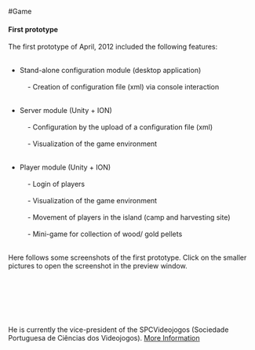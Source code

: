 #Game
<p></p>


#### First prototype

<p align="justify">
The first prototype of April, 2012 included the following features: <br></br>

- Stand-alone configuration module (desktop application) <br></br>
&nbsp;&nbsp;&nbsp;&nbsp;- Creation of configuration file (xml) via console interaction <br></br>
	
- Server module (Unity + ION) <br></br>
&nbsp;&nbsp;&nbsp;&nbsp;- Configuration by the upload of a configuration file (xml) <br></br>
&nbsp;&nbsp;&nbsp;&nbsp;- Visualization of the game environment <br></br>
	
- Player module (Unity + ION) <br></br>
&nbsp;&nbsp;&nbsp;&nbsp;- Login of players <br></br>
&nbsp;&nbsp;&nbsp;&nbsp;- Visualization of the game environment <br></br>
&nbsp;&nbsp;&nbsp;&nbsp;- Movement of players in the island (camp and harvesting site) <br></br>
&nbsp;&nbsp;&nbsp;&nbsp;- Mini-game for collection of wood/ gold pellets <br></br>
</p>
<p>
Here follows some screenshots of the first prototype. Click on the smaller pictures to open the screenshot in the preview window. 
</p>

<div id="gallery" align="center"> 
    <div id="thumbs" align="left">
        <a href="javascript: changeImage(1);" ><img src="images/screens/001/001.png" alt="" /></a>
        <a href="javascript: changeImage(2); " ><img src="images/screens/001/003.png" alt="" /></a>
        <a href="javascript: changeImage(3);" ><img src="images/screens/001/007.png" alt="" /></a>
        <a href="javascript: changeImage(4);" ><img src="images/screens/001/004.png"  alt="" /></a>
    	<a href="javascript: changeImage(5);" ><img src="images/screens/001/006.png" alt="" /></a>
    	<a href="javascript: changeImage(6);" ><img src="images/screens/001/002.png" alt="" /></a>
    </div>
    
    <div class="thumbnails" align="left">
        <img src="images/screens/001/001.png"  alt="" onclick="javascript:changeImage(1);" />
        <img src="images/screens/001/003.png"   alt="" onclick="javascript:changeImage(2);"/>
        <img src="images/screens/001/007.png"  alt="" onclick="javascript:changeImage(3);"/>
        <img src="images/screens/001/004.png"   alt="" onclick="javascript:changeImage(4);"/>
    	<img src="images/screens/001/006.png"  alt="" onclick="javascript:changeImage(5);"/>
    	<img src="images/screens/001/002.png"  alt="" onclick="javascript:changeImage(6);"/>
    </div>

   <div id="bigimages" align="center">
        <img id="normal1" src="images/screens/001/001.png" alt=""/>
        <img id="normal2" src="images/screens/001/003.png" alt=""/>
        <img id="normal3" src="images/screens/001/007.png" alt=""/>
        <img id="normal4" src="images/screens/001/004.png" alt=""/>
        <img id="normal5" src="images/screens/001/006.png" alt=""/>
        <img id="normal6" src="images/screens/001/002.png" alt=""/>
    </div>
</div>


He is currently the
vice-president of the SPCVideojogos (Sociedade Portuguesa de Ciências
dos Videojogos). <a href="http://gaips.inesc-id.pt/rprada">More Information</a>
